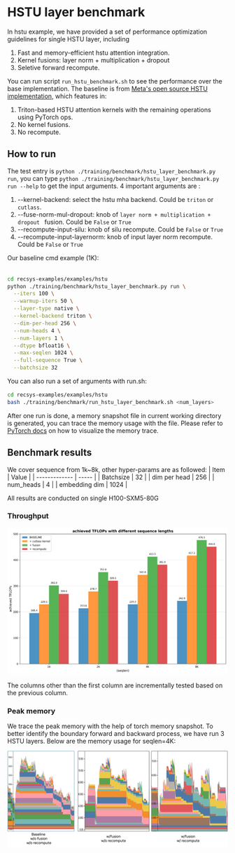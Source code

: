 # HSTU layer benchmark

In hstu example, we have provided a set of performance optimization guidelines for single HSTU layer, including
1. Fast and memory-efficient hstu attention integration.
2. Kernel fusions: layer norm + multiplication + dropout 
3. Seletive forward recompute.

You can run script `run_hstu_benchmark.sh` to see the performance over the base implementation. The baseline is from [Meta's open source HSTU implementation](https://github.com/meta-recsys/generative-recommenders/tree/bb389f9539b054e7268528efcd35457a6ad52439), which features in:

1. Triton-based HSTU attention kernels with the remaining operations using PyTorch ops.
2. No kernel fusions.
3. No recompute.

## How to run

The test entry is `python ./training/benchmark/hstu_layer_benchmark.py run`, you can type `python ./training/benchmark/hstu_layer_benchmark.py run --help` to get the input arguments. 4 important arguments are :

1. --kernel-backend: select the hstu mha backend. Could be `triton` or `cutlass`.
2. --fuse-norm-mul-dropout: knob of  `layer norm + multiplication + dropout ` fusion. Could be `False` or `True`
3. --recompute-input-silu: knob of silu recompute. Could be `False` or `True`
4. --recompute-input-layernorm: knob of input layer norm recompute. Could be `False` or `True`

Our baseline cmd example (1K): 

```bash

cd recsys-examples/examples/hstu
python ./training/benchmark/hstu_layer_benchmark.py run \
  --iters 100 \
  --warmup-iters 50 \
  --layer-type native \
  --kernel-backend triton \
  --dim-per-head 256 \
  --num-heads 4 \
  --num-layers 1 \
  --dtype bfloat16 \
  --max-seqlen 1024 \
  --full-sequence True \
  --batchsize 32 
```

You can also run a set of arguments with run.sh:

```bash
cd recsys-examples/examples/hstu
bash ./training/benchmark/run_hstu_layer_benchmark.sh <num_layers>
```

After one run is done, a memory snapshot file in current working directory is generated, you can trace the memory usage with the file. Please refer to [PyTorch docs](https://docs.pytorch.org/docs/stable/torch_cuda_memory.html) on how to visualize the memory trace.

## Benchmark results

We cover sequence from 1k~8k, other hyper-params are as followed:
| Item          | Value |
| ------------- | ----- |
| Batchsize     | 32    |
| dim per head  | 256   |
| num_heads     | 4     |
| embedding dim | 1024  |

All results are conducted on single H100-SXM5-80G

### Throughput

![hstu_layer_perf](./hstu_layer_perf.png)

The columns other than the first column are incrementally tested based on the previous column.

### Peak memory

We trace the peak memory with the help of torch memory snapshot. To better identify the boundary forward and backward process, we have run 3 HSTU layers.
Below are the memory usage for seqlen=4K:

![image](./memory_snapshot.png)
